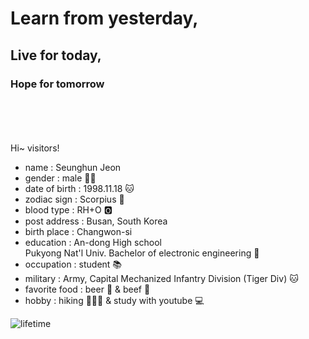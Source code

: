 # **Learn from yesterday,**  
## **Live for today,**  
### **Hope for tomorrow**  


<br></br>
<br></br>
Hi~ visitors!
  
  
- name : Seunghun Jeon  
- gender : male 🧑🏻  
- date of birth : 1998.11.18 🐱  
- zodiac sign : Scorpius 🦂  
- blood type : RH+O 🅾  
- post address : Busan, South Korea  
- birth place : Changwon-si  
- education : An-dong High school  
              Pukyong Nat'l Univ. Bachelor of electronic engineering 📱  
- occupation : student 📚  
- military : Army, Capital Mechanized Infantry Division (Tiger Div) 🐱  
- favorite food : beer 🍺 & beef 🥩  
- hobby : hiking 🚶🏻‍♂️ & study with youtube 💻
  
 
 ![lifetime](https://user-images.githubusercontent.com/102509786/226153978-39255d22-23af-47e0-af77-c7db3a44c033.png)
